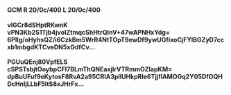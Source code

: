 #### GCM R 20/0c/400 L 20/0c/400
**vlGCr8dSHptRKwnK**<br/>**vPN3Kb2S1Tjb4jvoIZtmqcShHtrQInV+47wAPNHxYdg=**<br/>**6PIlg/oHyhsQZ/i6CzkBm5WrR4NtTOpT9ewDf9ywUGfixoCjFYlBGZyD7ccxb1mbgdKTCveDN5xGdfCv...**<br/><br/>
**PGUuQEnj80VpfELS**<br/>**cSPSTsbjtOoybpCFl7BLmThQNEaxjIrVTRmmOZlapKM=**<br/>**dpBuUFuf9eKytosF8RvA2a95CRlA3pllUHkpRle6TjjfIAMOGq2Y05DfOQHDcHnIjLLbF5ItS8xJHrFx...**